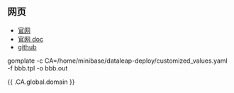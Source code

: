 
## 网页

- [官网](https://gomplate.ca/)
- [官网 doc](https://docs.gomplate.ca/)
- [github](https://github.com/hairyhenderson/gomplate)

gomplate -c CA=/home/minibase/dataleap-deploy/customized_values.yaml -f bbb.tpl -o bbb.out

{{ .CA.global.domain }}
